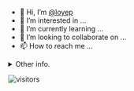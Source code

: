 - 👋 Hi, I’m [@loyep](https://github.com/loyep)
- 👀 I’m interested in ...
- 🌱 I’m currently learning ...
- 💞️ I’m looking to collaborate on ...
- 📫 How to reach me ...

<details>
  <summary>Other info.</summary>
  <br>

<!--START_SECTION:waka-->

```txt
Other    12 mins         ██████████████████████▓░░   90.98 %
Vue.js   1 min           ██▒░░░░░░░░░░░░░░░░░░░░░░   09.02 %
```

<!--END_SECTION:waka-->

</details>

![visitors](https://visitor-badge.glitch.me/badge?page_id=loyep.loyep)
